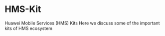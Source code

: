 # HMS-Kit
Huawei Mobile Services (HMS) Kits
Here we discuss some of the important kits of HMS ecosystem
